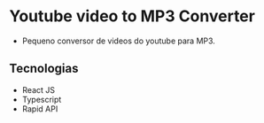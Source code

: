 # Youtube video to MP3 Converter

- Pequeno conversor de videos do youtube para MP3.

## Tecnologias

- React JS
- Typescript
- Rapid API